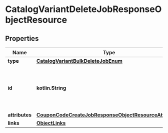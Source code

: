 
# CatalogVariantDeleteJobResponseObjectResource

## Properties
| Name | Type | Description | Notes |
| ------------ | ------------- | ------------- | ------------- |
| **type** | [**CatalogVariantBulkDeleteJobEnum**](CatalogVariantBulkDeleteJobEnum.md) |  |  |
| **id** | **kotlin.String** | Unique identifier for retrieving the job. Generated by Klaviyo. |  |
| **attributes** | [**CouponCodeCreateJobResponseObjectResourceAttributes**](CouponCodeCreateJobResponseObjectResourceAttributes.md) |  |  |
| **links** | [**ObjectLinks**](ObjectLinks.md) |  |  |



